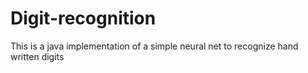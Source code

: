 # Digit-recognition
This is a java implementation of a simple neural net to recognize hand written digits
